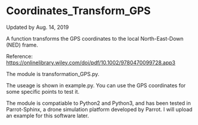 # Coordinates_Transform_GPS

Updated by Aug. 14, 2019

A function transforms the GPS coordinates to the local North-East-Down (NED) frame.

Reference: https://onlinelibrary.wiley.com/doi/pdf/10.1002/9780470099728.app3

The module is transformation_GPS.py.

The useage is shown in example.py. You can use the GPS coordinates for some specific points to test it.

The module is compatiable to Python2 and Python3, and has been tested in Parrot-Sphinx, a drone simulation platform developed by Parrot. I will upload an example for this software later.
